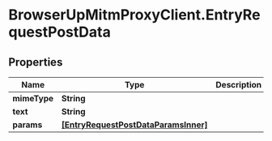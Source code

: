 # BrowserUpMitmProxyClient.EntryRequestPostData

## Properties

Name | Type | Description | Notes
------------ | ------------- | ------------- | -------------
**mimeType** | **String** |  | 
**text** | **String** |  | [optional] 
**params** | [**[EntryRequestPostDataParamsInner]**](EntryRequestPostDataParamsInner.md) |  | [optional] 


